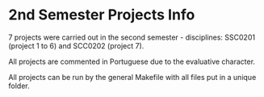 # 2nd Semester Projects Info

7 projects were carried out in the second semester - disciplines: SSC0201 (project 1 to 6) and SCC0202 (project 7).

All projects are commented in Portuguese due to the evaluative character.

All projects can be run by the general Makefile with all files put in a unique folder.
